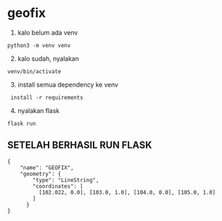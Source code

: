 # geofix

1. kalo belum ada venv
```
python3 -m venv venv
```
2. kalo sudah, nyalakan
 ```
 venv/bin/activate
 ```
3. install semua dependency ke venv
```
 install -r requirements
```
4. nyalakan flask
```
flask run 
```


## SETELAH BERHASIL RUN FLASK
```
{
    "name": "GEOFIX",
    "geometry": {
        "type": "LineString",
        "coordinates": [
          [102.022, 0.0], [103.0, 1.0], [104.0, 0.0], [105.0, 1.0]
        ]
      }
}
```

